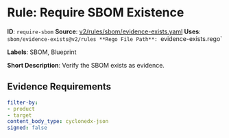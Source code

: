 # Rule: Require SBOM Existence

**ID**: `require-sbom`
**Source**: [v2/rules/sbom/evidence-exists.yaml](https://github.com/scribe-public/sample-policies/v2/rules/sbom/evidence-exists.yaml)
**Uses**: `sbom/evidence-exists@v2/rules
**Rego File Path**: `evidence-exists.rego`

**Labels**: SBOM, Blueprint

**Short Description**: Verify the SBOM exists as evidence.

## Evidence Requirements

```yaml
filter-by:
- product
- target
content_body_type: cyclonedx-json
signed: false
```
